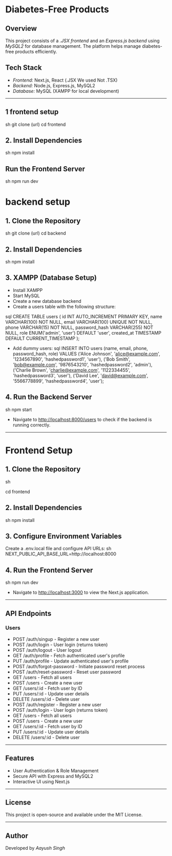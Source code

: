 # Diabetes-Free Products

## Overview

This project consists of a _.JSX frontend_ and an _Express.js backend_ using _MySQL2_ for database management. The platform helps manage diabetes-free products efficiently.

## Tech Stack

- _Frontend:_ Next.js, React (.JSX We used Not .TSX)
- _Backend:_ Node.js, Express.js, MySQL2
- _Database:_ MySQL (XAMPP for local development)

---

## 1 frontend setup

sh
git clone (url)
cd frontend

## 2. Install Dependencies

sh
npm install

## Run the Frontend Server

sh
npm run dev

# backend setup

## 1. Clone the Repository

sh
git clone (url)
cd backend

## 2. Install Dependencies

sh
npm install

## 3. XAMPP (Database Setup)

- Install XAMPP
- Start MySQL
- Create a new database backend
- Create a users table with the following structure:

sql
CREATE TABLE users (
id INT AUTO_INCREMENT PRIMARY KEY,
name VARCHAR(100) NOT NULL,
email VARCHAR(100) UNIQUE NOT NULL,
phone VARCHAR(15) NOT NULL,
password_hash VARCHAR(255) NOT NULL,
role ENUM('admin', 'user') DEFAULT 'user',
created_at TIMESTAMP DEFAULT CURRENT_TIMESTAMP
);

- Add dummy users:
  sql
  INSERT INTO users (name, email, phone, password_hash, role) VALUES
  ('Alice Johnson', 'alice@example.com', '1234567890', 'hashedpassword1', 'user'),
  ('Bob Smith', 'bob@example.com', '9876543210', 'hashedpassword2', 'admin'),
  ('Charlie Brown', 'charlie@example.com', '1122334455', 'hashedpassword3', 'user'),
  ('David Lee', 'david@example.com', '5566778899', 'hashedpassword4', 'user');

## 4. Run the Backend Server

sh
npm start

- Navigate to [http://localhost:8000/users](http://localhost:8000/users) to check if the backend is running correctly.

---

# Frontend Setup

## 1. Clone the Repository

sh

cd frontend

## 2. Install Dependencies

sh
npm install

## 3. Configure Environment Variables

Create a .env.local file and configure API URLs:
sh
NEXT_PUBLIC_API_BASE_URL=http://localhost:8000

## 4. Run the Frontend Server

sh
npm run dev

- Navigate to [http://localhost:3000](http://localhost:3000) to view the Next.js application.

---

## API Endpoints

### Users

- POST /auth/singup - Register a new user
- POST /auth/login - User login (returns token)
- POST /auth/logout - User logout
- GET /auth/profile - Fetch authenticated user's profile
- PUT /auth/profile - Update authenticated user's profile
- POST /auth/forgot-password - Initiate password reset process
- POST /auth/reset-password - Reset user password
- GET /users - Fetch all users
- POST /users - Create a new user
- GET /users/:id - Fetch user by ID
- PUT /users/:id - Update user details
- DELETE /users/:id - Delete user
- POST /auth/register - Register a new user
- POST /auth/login - User login (returns token)
- GET /users - Fetch all users
- POST /users - Create a new user
- GET /users/:id - Fetch user by ID
- PUT /users/:id - Update user details
- DELETE /users/:id - Delete user

---

## Features

- User Authentication & Role Management
- Secure API with Express and MySQL2
- Interactive UI using Next.js

---

## License

This project is open-source and available under the MIT License.

---

## Author

Developed by _Aayush Singh_
